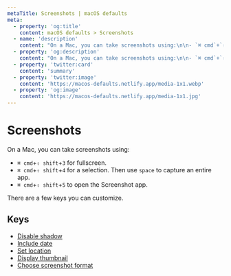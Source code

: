 ```yaml
---
metaTitle: Screenshots | macOS defaults
meta:
  - property: 'og:title'
    content: macOS defaults > Screenshots
  - name: 'description'
    content: "On a Mac, you can take screenshots using:\n\n- `⌘ cmd`+`⇧ shift`+`3` for fullscreen.\n- `⌘ cmd`+`⇧ shift`+`4` for a selection. Then use `space` to capture an entire app.\n- `⌘ cmd`+`⇧ shift`+`5` to open the Screenshot app.\n\nThere are a few keys you can customize.\n"
  - property: 'og:description'
    content: "On a Mac, you can take screenshots using:\n\n- `⌘ cmd`+`⇧ shift`+`3` for fullscreen.\n- `⌘ cmd`+`⇧ shift`+`4` for a selection. Then use `space` to capture an entire app.\n- `⌘ cmd`+`⇧ shift`+`5` to open the Screenshot app.\n\nThere are a few keys you can customize.\n"
  - property: 'twitter:card'
    content: 'summary'
  - property: 'twitter:image'
    content: 'https://macos-defaults.netlify.app/media-1x1.webp'
  - property: 'og:image'
    content: 'https://macos-defaults.netlify.app/media-1x1.jpg'
---
```


# Screenshots

On a Mac, you can take screenshots using:

- `⌘ cmd`+`⇧ shift`+`3` for fullscreen.
- `⌘ cmd`+`⇧ shift`+`4` for a selection. Then use `space` to capture an entire app.
- `⌘ cmd`+`⇧ shift`+`5` to open the Screenshot app.

There are a few keys you can customize.

## Keys

- [Disable shadow](./disable-shadow.md)
- [Include date](./include-date.md)
- [Set location](./location.md)
- [Display thumbnail](./show-thumbnail.md)
- [Choose screenshot format](./type.md)

